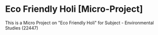 # Eco Friendly Holi [Micro-Project]
This is a Micro Project on "Eco Friendly Holi" for Subject - Environmental Studies (22447)
